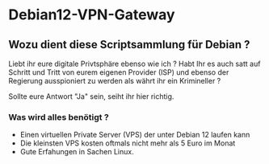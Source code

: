 # Debian12-VPN-Gateway

## Wozu dient diese Scriptsammlung für Debian ?

Liebt ihr eure digitale Privtsphäre ebenso wie ich ? 
Habt Ihr es auch satt auf Schritt und Tritt von eurem
eigenen Provider (ISP) und ebenso der Regierung ausspioniert
zu werden als währt ihr ein Krimineller ?

Sollte eure Antwort "Ja" sein, seiht ihr hier richtig.

### Was wird alles benötigt ? 
- Einen virtuellen Private Server (VPS) der unter Debian 12 laufen kann
- Die kleinsten VPS kosten oftmals nicht mehr als 5 Euro im Monat 
- Gute Erfahungen in Sachen Linux.





